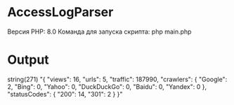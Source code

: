 # AccessLogParser

Версия PHP: 8.0
Команда для запуска скрипта: php main.php

# Output

string(271) "{
    "views": 16,
    "urls": 5,
    "traffic": 187990,
    "crawlers": {
        "Google": 2,
        "Bing": 0,
        "Yahoo": 0,
        "DuckDuckGo": 0,
        "Baidu": 0,
        "Yandex": 0
    },
    "statusCodes": {
        "200": 14,
        "301": 2
    }
}"
